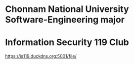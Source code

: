 # Chonnam National University Software-Engineering major
# Information Security 119 Club
https://is119.duckdns.org:5001/file/
